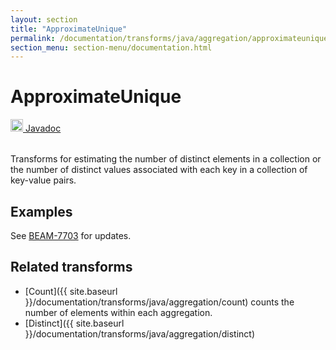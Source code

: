 ```yaml
---
layout: section
title: "ApproximateUnique"
permalink: /documentation/transforms/java/aggregation/approximateunique/
section_menu: section-menu/documentation.html
---
```

<!--
Licensed under the Apache License, Version 2.0 (the "License");
you may not use this file except in compliance with the License.
You may obtain a copy of the License at

http://www.apache.org/licenses/LICENSE-2.0

Unless required by applicable law or agreed to in writing, software
distributed under the License is distributed on an "AS IS" BASIS,
WITHOUT WARRANTIES OR CONDITIONS OF ANY KIND, either express or implied.
See the License for the specific language governing permissions and
limitations under the License.
-->
# ApproximateUnique
<table align="left">
    <a target="_blank" class="button"
        href="https://beam.apache.org/releases/javadoc/current/index.html?org/apache/beam/sdk/transforms/ApproximateUnique.html">
      <img src="https://beam.apache.org/images/logos/sdks/java.png" width="20px" height="20px"
           alt="Javadoc" />
     Javadoc
    </a>
</table>
<br>
Transforms for estimating the number of distinct elements in a collection
or the number of distinct values associated with each key in a collection
of key-value pairs.

## Examples
See [BEAM-7703](https://issues.apache.org/jira/browse/BEAM-7703) for updates.

## Related transforms 
* [Count]({{ site.baseurl }}/documentation/transforms/java/aggregation/count)
  counts the number of elements within each aggregation.
* [Distinct]({{ site.baseurl }}/documentation/transforms/java/aggregation/distinct)
